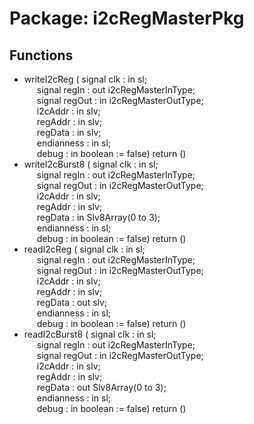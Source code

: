 # Package: i2cRegMasterPkg

## Functions
- writeI2cReg <font id="function_arguments">( signal clk    : in  sl;<br><span style="padding-left:20px"> signal regIn  : out i2cRegMasterInType;<br><span style="padding-left:20px"> signal regOut : in  i2cRegMasterOutType;<br><span style="padding-left:20px"> i2cAddr       : in  slv;<br><span style="padding-left:20px"> regAddr       : in  slv;<br><span style="padding-left:20px"> regData       : in  slv;<br><span style="padding-left:20px"> endianness    : in  sl;<br><span style="padding-left:20px"> debug         : in  boolean := false) </font> <font id="function_return">return ()</font>
- writeI2cBurst8 <font id="function_arguments">( signal clk    : in  sl;<br><span style="padding-left:20px"> signal regIn  : out i2cRegMasterInType;<br><span style="padding-left:20px"> signal regOut : in  i2cRegMasterOutType;<br><span style="padding-left:20px"> i2cAddr       : in  slv;<br><span style="padding-left:20px"> regAddr       : in  slv;<br><span style="padding-left:20px"> regData       : in  Slv8Array(0 to 3);<br><span style="padding-left:20px"> endianness    : in  sl;<br><span style="padding-left:20px"> debug         : in  boolean := false) </font> <font id="function_return">return ()</font>
- readI2cReg <font id="function_arguments">( signal clk    : in  sl;<br><span style="padding-left:20px"> signal regIn  : out i2cRegMasterInType;<br><span style="padding-left:20px"> signal regOut : in  i2cRegMasterOutType;<br><span style="padding-left:20px"> i2cAddr       : in  slv;<br><span style="padding-left:20px"> regAddr       : in  slv;<br><span style="padding-left:20px"> regData       : out slv;<br><span style="padding-left:20px"> endianness    : in  sl;<br><span style="padding-left:20px"> debug         : in  boolean := false) </font> <font id="function_return">return ()</font>
- readI2cBurst8 <font id="function_arguments">( signal clk    : in  sl;<br><span style="padding-left:20px"> signal regIn  : out i2cRegMasterInType;<br><span style="padding-left:20px"> signal regOut : in  i2cRegMasterOutType;<br><span style="padding-left:20px"> i2cAddr       : in  slv;<br><span style="padding-left:20px"> regAddr       : in  slv;<br><span style="padding-left:20px"> regData       : out Slv8Array(0 to 3);<br><span style="padding-left:20px"> endianness    : in  sl;<br><span style="padding-left:20px"> debug         : in  boolean := false) </font> <font id="function_return">return ()</font>
